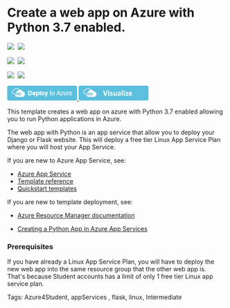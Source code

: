 # Create a web app on Azure with Python 3.7 enabled.

<IMG SRC="https://azurequickstartsservice.blob.core.windows.net/badges/201-web-app-python/PublicLastTestDate.svg" />&nbsp;
<IMG SRC="https://azurequickstartsservice.blob.core.windows.net/badges/201-web-app-python/PublicDeployment.svg" />&nbsp;

<IMG SRC="https://azurequickstartsservice.blob.core.windows.net/badges/201-web-app-python/FairfaxLastTestDate.svg" />&nbsp;
<IMG SRC="https://azurequickstartsservice.blob.core.windows.net/badges/201-web-app-python/FairfaxDeployment.svg" />&nbsp;

<IMG SRC="https://azurequickstartsservice.blob.core.windows.net/badges/201-web-app-python/BestPracticeResult.svg" />&nbsp;
<IMG SRC="https://azurequickstartsservice.blob.core.windows.net/badges/201-web-app-python/CredScanResult.svg" />&nbsp;

<a href="https://portal.azure.com/#create/Microsoft.Template/uri/https%3A%2F%2Fraw.githubusercontent.com%2FAzure%2Fazure-quickstart-templates%2Fmaster%2F201-web-app-python%2Fazuredeploy.json" target="_blank">
<img src="https://raw.githubusercontent.com/Azure/azure-quickstart-templates/master/1-CONTRIBUTION-GUIDE/images/deploytoazure.png"/>
</a>
<a href="http://armviz.io/#/?load=https%3A%2F%2Fraw.githubusercontent.com%2FAzure%2Fazure-quickstart-templates%2Fmaster%2F201-web-app-python%2Fazuredeploy.json" target="_blank">
<img src="https://raw.githubusercontent.com/Azure/azure-quickstart-templates/master/1-CONTRIBUTION-GUIDE/images/visualizebutton.png"/>
</a>

This template creates a web app on azure with Python 3.7 enabled allowing you to run Python applications in Azure. 

The web app with Python is an app service that allow you to deploy your Django or Flask website. This will deploy a free tier Linux App Service Plan where you will host your App Service.

If you are new to Azure App Service, see:

- [Azure App Service](https://azure.microsoft.com/services/app-service/web/)
- [Template reference](https://docs.microsoft.com/azure/templates/microsoft.web/allversions)
- [Quickstart templates](https://azure.microsoft.com/resources/templates/?resourceType=Microsoft.Compute&pageNumber=1&sort=Popular&term=web+apps)

If you are new to template deployment, see:

- [Azure Resource Manager documentation](https://docs.microsoft.com/azure/azure-resource-manager/)

- [Creating a Python App in Azure App Services](https://docs.microsoft.com/azure/app-service/containers/quickstart-python?tabs=bash)

### Prerequisites

If you have already a Linux App Service Plan, you will have to deploy the new web app into the same resource group that the other web app is. That's because Student accounts has a limit of only 1 free tier Linux app service plan.

Tags: Azure4Student, appServices , flask, linux, Intermediate